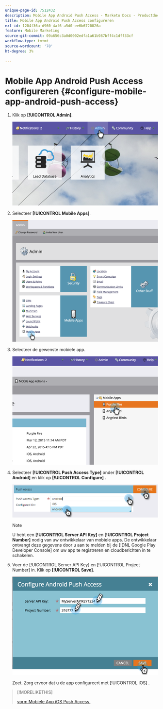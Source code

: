 ```yaml
---
unique-page-id: 7512432
description: Mobile App Android Push Access - Marketo Docs - Productdocumentatie configureren
title: Mobile App Android Push Access configureren
exl-id: 1204f36a-d960-4af6-a5d0-ee6b6720026a
feature: Mobile Marketing
source-git-commit: 09a656c3a0d0002edfa1a61b987bff4c1dff33cf
workflow-type: tm+mt
source-wordcount: '78'
ht-degree: 3%

---
```


# Mobile App Android Push Access configureren {#configure-mobile-app-android-push-access}

1. Klik op **[!UICONTROL Admin]**.

   ![](assets/image2015-4-22-16-3a12-3a32.png)

1. Selecteer **[!UICONTROL Mobile Apps]**.

   ![](assets/image2015-4-22-16-3a14-3a29.png)

1. Selecteer de gewenste mobiele app.

   ![](assets/image2015-4-22-16-3a33-3a19.png)

1. Selecteer **[!UICONTROL Push Access Type]** onder **[!UICONTROL Android]** en klik op **[!UICONTROL Configure]** .

   ![](assets/image2016-6-15-15-3a16-3a22.png)

   >[!NOTE]
   >
   >U hebt een **[!UICONTROL Server API Key]** en **[!UICONTROL Project Number]** nodig van uw ontwikkelaar van mobiele apps. De ontwikkelaar ontvangt deze gegevens door u aan te melden bij de [!DNL Google Play Developer Console] om uw app te registreren en cloudberichten in te schakelen.

1. Voer de [!UICONTROL Server API Key] en [!UICONTROL Project Number] in. Klik op **[!UICONTROL Save]**.

   ![](assets/image2015-4-22-18-3a54-3a54.png)

   Zoet. Zorg ervoor dat u de app configureert met [!UICONTROL iOS] .

>[!MORELIKETHIS]
>
>[&#x200B; vorm Mobiele App iOS Push Access &#x200B;](/help/marketo/product-docs/mobile-marketing/admin/configure-mobile-app-ios-push-access.md)
